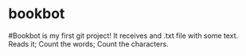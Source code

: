 # bookbot
#Bookbot is my first git project!
It receives and .txt file with some text.
Reads it;
Count the words;
Count the characters.
